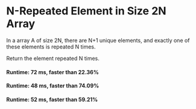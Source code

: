 # N-Repeated Element in Size 2N Array

In a array A of size 2N, there are N+1 unique elements, and exactly one of these elements is repeated N times.

Return the element repeated N times.

#### Runtime: 72 ms, faster than 22.36%
#### Runtime: 48 ms, faster than 74.09%
#### Runtime: 52 ms, faster than 59.21%

